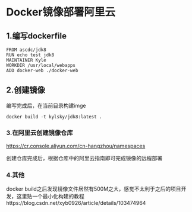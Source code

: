 # Docker镜像部署阿里云

## 1.编写dockerfile

```
FROM ascdc/jdk8
RUN echo test jdk8
MAINTAINER Kyle
WORKDIR /usr/local/webapps
ADD docker-web ./docker-web
```



## 2.创建镜像

编写完成后，在当前目录构建imge

```
docker build -t kylsky/jdk8:latest .
```



### 3.在阿里云创建镜像仓库

https://cr.console.aliyun.com/cn-hangzhou/namespaces

创建仓库完成后，根据仓库中的阿里云指南即可完成镜像的远程部署



### 4.其他

docker build之后发现镜像文件居然有500M之大，感觉不太利于之后的项目开发，这里贴一个最小化构建的教程https://blog.csdn.net/xyb0926/article/details/103474964

